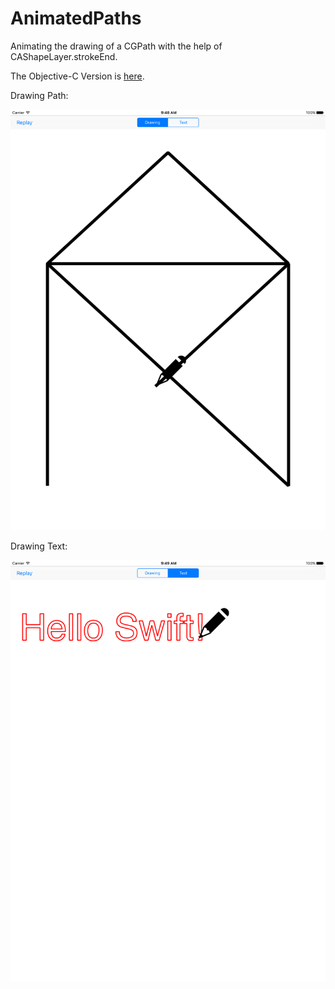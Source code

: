 # AnimatedPaths

Animating the drawing of a CGPath with the help of CAShapeLayer.strokeEnd.


The  Objective-C  Version is [here](https://github.com/ole/Animated-Paths).

Drawing Path:

![Drawing Path](./Imgs/drawing.png)

Drawing Text:

![Drawing Text](./Imgs/text.png)
